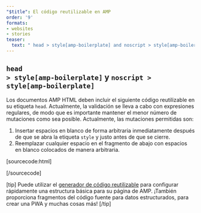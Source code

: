```yaml
---
"$title": El código reutilizable en AMP
order: '9'
formats:
- websites
- stories
teaser:
  text: " head > style[amp-boilerplate] and noscript > style[amp-boilerplate]"
---
```


<!--
This file is imported from https://github.com/ampproject/amphtml/blob/master/spec/amp-boilerplate.md.
Please do not change this file.
If you have found a bug or an issue please
have a look and request a pull request there.
-->

<!---
Copyright 2015 The AMP HTML Authors. All Rights Reserved.

Licensed under the Apache License, Version 2.0 (the "License");
you may not use this file except in compliance with the License.
You may obtain a copy of the License at

      http://www.apache.org/licenses/LICENSE-2.0

Unless required by applicable law or agreed to in writing, software
distributed under the License is distributed on an "AS-IS" BASIS,
WITHOUT WARRANTIES OR CONDITIONS OF ANY KIND, either express or implied.
See the License for the specific language governing permissions and
limitations under the License.
-->

##  <code>head > style[amp-boilerplate]</code> y <code>noscript > style[amp-boilerplate]</code>

Los documentos AMP HTML deben incluir el siguiente código reutilizable en su etiqueta `head`. Actualmente, la validación se lleva a cabo con expresiones regulares, de modo que es importante mantener el menor número de mutaciones como sea posible. Actualmente, las mutaciones permitidas son:

1. Insertar espacios en blanco de forma arbitraria inmediatamente después de que se abra la etiqueta `style` y justo antes de que se cierre.
2. Reemplazar cualquier espacio en el fragmento de abajo con espacios en blanco colocados de manera arbitraria.

<!-- prettier-ignore-start -->

[sourcecode:html]
<style amp-boilerplate>body{-webkit-animation:-amp-start 8s steps(1,end) 0s 1 normal both;-moz-animation:-amp-start 8s steps(1,end) 0s 1 normal both;-ms-animation:-amp-start 8s steps(1,end) 0s 1 normal both;animation:-amp-start 8s steps(1,end) 0s 1 normal both}@-webkit-keyframes -amp-start{from{visibility:hidden}to{visibility:visible}}@-moz-keyframes -amp-start{from{visibility:hidden}to{visibility:visible}}@-ms-keyframes -amp-start{from{visibility:hidden}to{visibility:visible}}@-o-keyframes -amp-start{from{visibility:hidden}to{visibility:visible}}@keyframes -amp-start{from{visibility:hidden}to{visibility:visible}}</style><noscript><style amp-boilerplate>body{-webkit-animation:none;-moz-animation:none;-ms-animation:none;animation:none}</style></noscript>
[/sourcecode]

<!-- prettier-ignore-end -->

[tip] Puede utilizar el [generador de código reutilizable](https://amp.dev/boilerplate) para configurar rápidamente una estructura básica para su página de AMP. ¡También proporciona fragmentos del código fuente para datos estructurados, para crear una PWA y muchas cosas más! [/tip]

